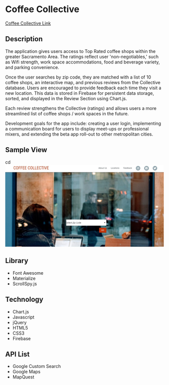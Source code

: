 # Coffee Collective

[Coffee Collective Link](https://nedak.github.io/Team4/ "Team4 Link")

## Description
The application gives users access to Top Rated coffee shops within the greater Sacramento Area. The ratings reflect user 'non-negotiables,' such as Wifi strength, work space accommodations, food and beverage variety, and parking convenience.

Once the user searches by zip code, they are matched with a list of 10 coffee shops, an interactive map, and previous reviews from the Collective database. Users are encouraged to provide feedback each time they visit a new location. This data is stored in Firebase for persistent data storage, sorted, and displayed in the Review Section using Chart.js.

Each review strengthens the Collective (ratings) and allows users a more streamlined list of coffee shops / work spaces in the future. 

Development goals for the app include: creating a user login, implementing a communication board for users to display meet-ups or professional mixers, and extending the beta app roll-out to other metropolitan cities. 
 

## Sample View
cd
![Coffee Collective App Screenshot](/assets/images/screenshot.jpg/)


## Library 

+ Font Awesome
+ Materialize
+ ScrollSpy.js


## Technology

+ Chart.js
+ Javascript
+ jQuery
+ HTML5
+ CSS3
+ Firebase


## API List

+ Google Custom Search
+ Google Maps
+ MapQuest


